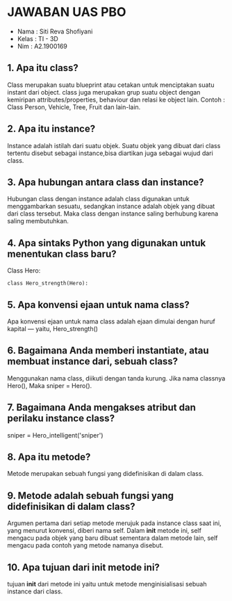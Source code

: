 # JAWABAN UAS PBO

* Nama : Siti Reva Shofiyani
* Kelas : TI - 3D
* Nim : A2.1900169

## 1. Apa itu class?
Class merupakan suatu blueprint atau cetakan untuk menciptakan suatu instant dari object. class juga merupakan grup suatu object dengan kemiripan attributes/properties, behaviour dan relasi ke object lain. Contoh : Class Person, Vehicle, Tree, Fruit dan lain-lain.

## 2. Apa itu instance?
Instance adalah istilah dari suatu objek. Suatu objek yang dibuat dari class tertentu disebut sebagai instance,bisa diartikan juga sebagai wujud dari class. 

## 3. Apa hubungan antara class dan instance?
Hubungan class dengan instance adalah class digunakan untuk menggambarkan sesuatu, sedangkan instance adalah objek yang dibuat dari class tersebut. Maka class dengan instance saling berhubung karena saling membutuhkan.

## 4. Apa sintaks Python yang digunakan untuk menentukan class baru?
Class Hero: 

    class Hero_strength(Hero): 

## 5. Apa konvensi ejaan untuk nama class?
Apa konvensi ejaan untuk nama class adalah ejaan dimulai dengan huruf kapital — yaitu, Hero_strength()

## 6. Bagaimana Anda memberi instantiate, atau membuat instance dari, sebuah class?
Menggunakan nama class, diikuti dengan tanda kurung.
Jika nama classnya Hero(), Maka  sniper = Hero().

## 7. Bagaimana Anda mengakses atribut dan perilaku instance class?
sniper = Hero_intelligent('sniper')

## 8. Apa itu metode?
Metode merupakan sebuah fungsi yang didefinisikan di dalam class.

## 9. Metode adalah sebuah fungsi yang didefinisikan di dalam class?
Argumen pertama dari setiap metode merujuk pada instance class saat ini, yang menurut konvensi, diberi nama self. Dalam __init__ metode ini, self mengacu pada objek yang baru dibuat sementara dalam metode lain, self mengacu pada contoh yang metode namanya disebut.

## 10. Apa tujuan dari __init__ metode ini?
tujuan __init__ dari metode ini yaitu untuk metode menginisialisasi sebuah instance dari class.